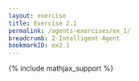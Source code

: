 ```yaml
---
layout: exercise
title: Exercise 2.1
permalink: /agents-exercises/ex_1/
breadcrumb: 2-Intelligent-Agent
bookmarkID: ex2.1
---
```


{% include mathjax_support %}
